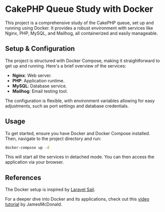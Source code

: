 # CakePHP Queue Study with Docker

This project is a comprehensive study of the CakePHP queue, set up and running using Docker. It provides a robust environment with services like Nginx, PHP, MySQL, and Mailhog, all containerized and easily manageable.

## Setup & Configuration

The project is structured with Docker Compose, making it straightforward to get up and running. Here's a brief overview of the services:

- **Nginx**: Web server.
- **PHP**: Application runtime.
- **MySQL**: Database service.
- **Mailhog**: Email testing tool.

The configuration is flexible, with environment variables allowing for easy adjustments, such as port settings and database credentials.

## Usage

To get started, ensure you have Docker and Docker Compose installed. Then, navigate to the project directory and run:

```bash
docker-compose up -d
```

This will start all the services in detached mode. You can then access the application via your browser.

## References

The Docker setup is inspired by [Laravel Sail](https://laravel.com/docs/sail).

For a deeper dive into Docker and its applications, check out this [video tutorial](https://www.youtube.com/watch?v=uoOb6u3_NU8&t=153s&ab_channel=JamesMcDonald) by JamesMcDonald.
